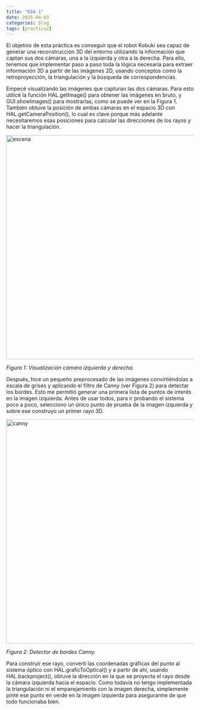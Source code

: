 ```yaml
---
title: "DÍA 1"
date: 2025-04-03
categories: blog
tags: [practica2]
---
```



El objetivo de esta práctica es conseguir que el robot Kobuki sea capaz de generar una reconstrucción 3D del entorno utilizando la información que captan sus dos cámaras, una a la izquierda y otra a la derecha. Para ello, tenemos que implementar paso a paso toda la lógica necesaria para extraer información 3D a partir de las imágenes 2D, usando conceptos como la retroproyección, la triangulación y la búsqueda de correspondencias.

Empecé visualizando las imágenes que capturan las dos cámaras. Para esto utilicé la función HAL.getImage() para obtener las imágenes en bruto, y GUI.showImages() para mostrarlas, como se puede ver en la Figura 1. También obtuve la posición de ambas cámaras en el espacio 3D con HAL.getCameraPosition(), lo cual es clave porque más adelante necesitaremos esas posiciones para calcular las direcciones de los rayos y hacer la triangulación.

<img src="{{ '/imagenes/escena.png' | relative_url }}" alt="escena" width="600">
<p><em>Figura 1: Visualización cámara izquierda y derecha.</em></p>

Después, hice un pequeño preprocesado de las imágenes convirtiéndolas a escala de grises y aplicando el filtro de Canny (ver Figura 2) para detectar los bordes. Esto me permitió generar una primera lista de puntos de interés en la imagen izquierda. Antes de usar todos, para ir probando el sistema poco a poco, selecciono un único punto de prueba de la imagen izquierda y sobre ese construyo un primer rayo 3D.

<img src="{{ '/imagenes/canny.png' | relative_url }}" alt="canny" width="600">
<p><em>Figura 2: Detector de bordes Canny.</em></p>

Para construir ese rayo, convertí las coordenadas gráficas del punto al sistema óptico con HAL.graficToOptical() y a partir de ahí, usando HAL.backproject(), obtuve la dirección en la que se proyecta el rayo desde la cámara izquierda hacia el espacio. Como todavía no tengo implementada la triangulación ni el emparejamiento con la imagen derecha, simplemente pinté ese punto en verde en la imagen izquierda para asegurarme de que todo funcionaba bien.




